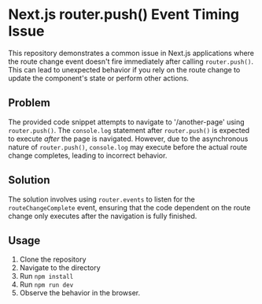 # Next.js router.push() Event Timing Issue

This repository demonstrates a common issue in Next.js applications where the route change event doesn't fire immediately after calling `router.push()`. This can lead to unexpected behavior if you rely on the route change to update the component's state or perform other actions.

## Problem

The provided code snippet attempts to navigate to '/another-page' using `router.push()`.  The `console.log` statement after `router.push()` is expected to execute *after* the page is navigated. However, due to the asynchronous nature of `router.push()`, `console.log` may execute before the actual route change completes, leading to incorrect behavior.

## Solution

The solution involves using `router.events` to listen for the `routeChangeComplete` event, ensuring that the code dependent on the route change only executes after the navigation is fully finished. 

## Usage

1. Clone the repository
2. Navigate to the directory
3. Run `npm install`
4. Run `npm run dev`
5. Observe the behavior in the browser. 